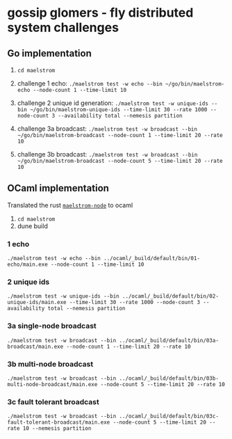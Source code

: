 # gossip glomers - fly distributed system challenges

## Go implementation

1. `cd maelstrom`

2. challenge 1 echo: `./maelstrom test -w echo --bin ~/go/bin/maelstrom-echo --node-count 1 --time-limit 10`

3. challenge 2 unique id generation: `./maelstrom test -w unique-ids --bin ~/go/bin/maelstrom-unique-ids --time-limit 30 --rate 1000 --node-count 3 --availability total --nemesis partition`

4. challenge 3a broadcast: `./maelstrom test -w broadcast --bin ~/go/bin/maelstrom-broadcast --node-count 1 --time-limit 20 --rate 10`

5. challenge 3b broadcast: `./maelstrom test -w broadcast --bin ~/go/bin/maelstrom-broadcast --node-count 5 --time-limit 20 --rate 10`

## OCaml implementation

Translated the rust [`maelstrom-node`](https://github.com/sitano/maelstrom-rust-node/blob/main/src/protocol.rs#L41) to ocaml

1. `cd maelstrom`
2. dune build

### 1 echo

```
./maelstrom test -w echo --bin ../ocaml/_build/default/bin/01-echo/main.exe --node-count 1 --time-limit 10
```

### 2 unique ids

```
./maelstrom test -w unique-ids --bin ../ocaml/_build/default/bin/02-unique-ids/main.exe --time-limit 30 --rate 1000 --node-count 3 --availability total --nemesis partition
```

### 3a single-node broadcast

```
./maelstrom test -w broadcast --bin ../ocaml/_build/default/bin/03a-broadcast/main.exe --node-count 1 --time-limit 20 --rate 10
```

### 3b multi-node broadcast

```
./maelstrom test -w broadcast --bin ../ocaml/_build/default/bin/03b-multi-node-broadcast/main.exe --node-count 5 --time-limit 20 --rate 10
```

### 3c fault tolerant broadcast

```
./maelstrom test -w broadcast --bin ../ocaml/_build/default/bin/03c-fault-tolerant-broadcast/main.exe --node-count 5 --time-limit 20 --rate 10 --nemesis partition
```
